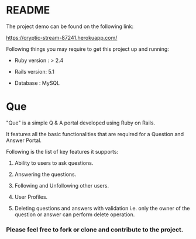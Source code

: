 # README

The project demo can be found on the following link:

https://cryptic-stream-87241.herokuapp.com/


Following things you may require to get this project up and running:

* Ruby version : > 2.4

* Rails version: 5.1

* Database : MySQL

# Que

"Que" is a simple Q & A portal developed using Ruby on Rails.

It features all the basic functionalities that are required for a Question and Answer Portal.

Following is the list of key features it supports:

1. Ability to users to ask questions.

2. Answering the questions.

3. Following and Unfollowing other users.

4. User Profiles.

5. Deleting questions and answers with validation i.e. only the owner of the question or answer can perform delete operation.


### Please feel free to fork or clone and contribute to the project.
